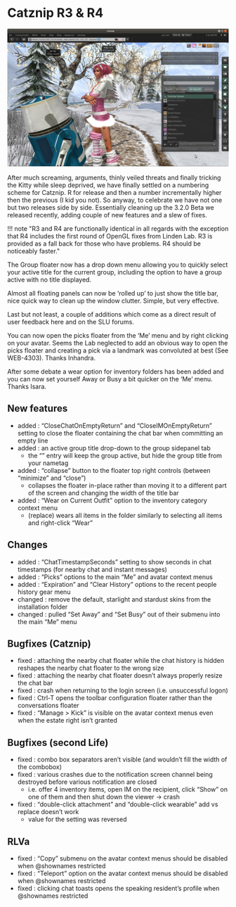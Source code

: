 # Catznip R3 & R4

![Catznip_R4](./r04/Catznip_R4.jpg)

After much screaming, arguments, thinly veiled threats and finally tricking the Kitty while sleep deprived, we have finally settled on a numbering scheme for Catznip. R for release and then a number incrementally higher then the previous (I kid you not). So anyway, to celebrate we have not one but two releases side by side. Essentially cleaning up the 3.2.0 Beta we released recently, adding couple of new features and a slew of fixes.

!!! note "R3 and R4 are functionally identical in all regards with the exception that R4 includes the first round of OpenGL fixes from Linden Lab. R3 is provided as a fall back for those who have problems. R4 should be noticeably faster."

The Group floater now has a drop down menu allowing you to quickly select your active title for the current group, including the option to have a group active with no title displayed.

Almost all floating panels can now be ‘rolled up’ to just show the title bar, nice quick way to clean up the window clutter. Simple, but very effective.

Last but not least, a couple of additions which come as a direct result of user feedback here and on the SLU forums.

You can now open the picks floater from the ‘Me’ menu and by right clicking on your avatar. Seems the Lab neglected to add an obvious way to open the picks floater and creating a pick via a landmark was convoluted at best (See WEB-4303). Thanks Inhandra.

After some debate a wear option for inventory folders has been added and you can now set yourself Away or Busy a bit quicker on the ‘Me’ menu. Thanks Isara.

## New features

* added : “CloseChatOnEmptyReturn” and “CloseIMOnEmptyReturn” setting to close the floater containing the chat bar when committing an empty line
* added : an active group title drop-down to the group sidepanel tab
  * the “” entry will keep the group active, but hide the group title from your nametag
* added : “collapse” button to the floater top right controls (between “minimize” and “close”)
  * collapses the floater in-place rather than moving it to a different part of the screen and changing the width of the title bar
* added : “Wear on Current Outfit” option to the inventory category context menu
  * (replace) wears all items in the folder similarly to selecting all items and right-click “Wear”

## Changes

* added : “ChatTimestampSeconds” setting to show seconds in chat timestamps (for nearby chat and instant messages)
* added : “Picks” options to the main “Me” and avatar context menus
* added : “Expiration” and “Clear History” options to the recent people history gear menu
* changed : remove the default, starlight and stardust skins from the installation folder
* changed : pulled “Set Away” and “Set Busy” out of their submenu into the main “Me” menu

## Bugfixes (Catznip)

* fixed : attaching the nearby chat floater while the chat history is hidden reshapes the nearby chat floater to the wrong size
* fixed : attaching the nearby chat floater doesn’t always properly resize the chat bar
* fixed : crash when returning to the login screen (i.e. unsuccessful logon)
* fixed : Ctrl-T opens the toolbar configuration floater rather than the conversations floater
* fixed : “Manage > Kick” is visible on the avatar context menus even when the estate right isn’t granted

## Bugfixes (second Life)

* fixed : combo box separators aren’t visible (and wouldn’t fill the width of the combobox)
* fixed : various crashes due to the notification screen channel being destroyed before various notification are closed
  * i.e. offer 4 inventory items, open IM on the recipient, click “Show” on one of them and then shut down the viewer -> crash
* fixed : “double-click attachment” and “double-click wearable” add vs replace doesn’t work
  * value for the setting was reversed

## RLVa

* fixed : “Copy” submenu on the avatar context menus should be disabled when @shownames restricted
* fixed : “Teleport” option on the avatar context menus should be disabled when @shownames restricted
* fixed : clicking chat toasts opens the speaking resident’s profile when @shownames restricted
